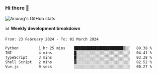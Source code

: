 ### Hi there 👋
![Anurag's GitHub stats](https://github-readme-stats.vercel.app/api?username=jami1024&show_icons=true&theme=radical)

📊 **Weekly development breakdown**
<!--START_SECTION:waka-->

```txt
From: 23 February 2024 - To: 01 March 2024

Python         1 hr 25 mins    ██████████████████████▒░░   89.38 %
INI            4 mins          █░░░░░░░░░░░░░░░░░░░░░░░░   04.41 %
TypeScript     3 mins          █░░░░░░░░░░░░░░░░░░░░░░░░   03.38 %
Shell Script   2 mins          ▓░░░░░░░░░░░░░░░░░░░░░░░░   02.52 %
Vue.js         0 secs          ░░░░░░░░░░░░░░░░░░░░░░░░░   00.27 %
```

<!--END_SECTION:waka-->
<!--
**jami1024/jami1024** is a ✨ _special_ ✨ repository because its `README.md` (this file) appears on your GitHub profile.

Here are some ideas to get you started:

- 🔭 I’m currently working on ...
- 🌱 I’m currently learning ...
- 👯 I’m looking to collaborate on ...
- 🤔 I’m looking for help with ...
- 💬 Ask me about ...
- 📫 How to reach me: ...
- 😄 Pronouns: ...
- ⚡ Fun fact: ...
-->
